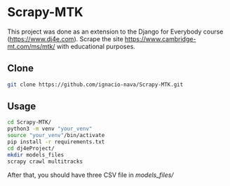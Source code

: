 # Scrapy-MTK

This project was done as an extension to the Django for Everybody course (https://www.dj4e.com).
Scrape the site https://www.cambridge-mt.com/ms/mtk/ with educational purposes.

## Clone

```bash
git clone https://github.com/ignacio-nava/Scrapy-MTK.git
```

## Usage

```bash
cd Scrapy-MTK/
python3 -m venv "your_venv"
source "your_venv"/bin/activate
pip install -r requirements.txt
cd dj4eProject/
mkdir models_files
scrapy crawl multitracks
```

After that, you should have three CSV file in *models_files/*
